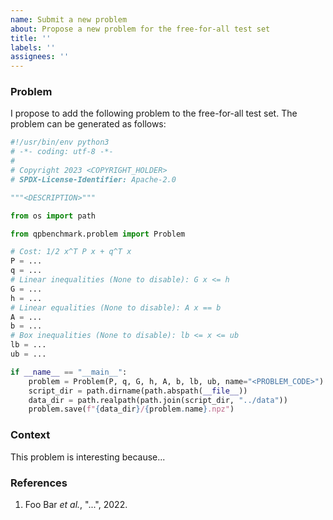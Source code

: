 ```yaml
---
name: Submit a new problem
about: Propose a new problem for the free-for-all test set
title: ''
labels: ''
assignees: ''
---
```


### Problem

I propose to add the following problem to the free-for-all test set. The problem can be generated as follows:

<!--
    Make sure you fill out the <FIELDS>:

    - COPYRIGHT_HOLDER: you or your employer
    - DESCRIPTION: Describe your problem for interested readers.
    - PROBLEM_CODE: Name your problem in up to eight capital letters.
-->

```python
#!/usr/bin/env python3
# -*- coding: utf-8 -*-
#
# Copyright 2023 <COPYRIGHT_HOLDER>
# SPDX-License-Identifier: Apache-2.0

"""<DESCRIPTION>"""

from os import path

from qpbenchmark.problem import Problem

# Cost: 1/2 x^T P x + q^T x
P = ...
q = ...
# Linear inequalities (None to disable): G x <= h
G = ...
h = ...
# Linear equalities (None to disable): A x == b
A = ...
b = ...
# Box inequalities (None to disable): lb <= x <= ub
lb = ...
ub = ...

if __name__ == "__main__":
    problem = Problem(P, q, G, h, A, b, lb, ub, name="<PROBLEM_CODE>")
    script_dir = path.dirname(path.abspath(__file__))
    data_dir = path.realpath(path.join(script_dir, "../data"))
    problem.save(f"{data_dir}/{problem.name}.npz")
```

### Context

<!--
    Context around this problem: how did it arise? Why is it interesting to add
    it to the benchmark?
-->

This problem is interesting because...

### References

<!--
    If the problem arose in a specific context, such as an engineering problem
    or a research paper, put the relevant references here.
-->

1. Foo Bar *et al.*, "...", 2022.
